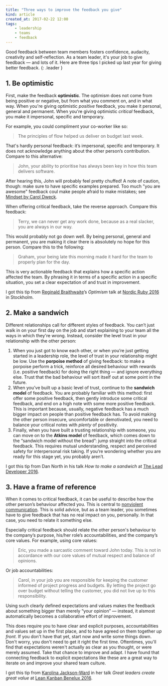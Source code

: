```yaml
---
title: "Three ways to improve the feedback you give"
kind: article
created_at: 2017-02-22 12:00
tags:
    - leadership
    - teams
    - feedback
---
```

Good feedback between team members fosters confidence, audacity, creativity and
self-reflection. As a team leader, it's your job to give feedback — and lots of
it. Here are three tips I picked up last year for giving better feedback.
{: .leader }

## 1. Be optimistic

First, make the feedback **optimistic**. The optimism does not come from being
positive or negative, but from what you comment on, and in what way. When you're
giving optimistic _positive_ feedback, you make it personal, general and
permanent. When you're giving optimistic _critical_ feedback, you make it
impersonal, specific and temporary.

For example, you could compliment your co-worker like so:

> The principles of flow helped us deliver on budget last week.

That's hardly personal feedback: it’s impersonal, specific and temporary. It
does not acknowledge anything about the other person’s contribution. Compare to
this alternative:

> John, your ability to prioritise has always been key in how this team
> delivers software.

After hearing this, John will probably feel pretty chuffed! A note of caution, though: make sure to have specific examples prepared. Too much "you are awesome" feedback coul make people afraid to make mistakes; see [Mindset by Carol Dweck][mindset].

[mindset]: http://www.mindsetonline.com

When offering critical feedback, take the reverse approach. Compare this
feedback:

> Terry, we can never get any work done, because as a real slacker, you are
> always in our way.

This would probably not go down well. By being personal, general and permanent,
you are making it clear there is absolutely no hope for this person. Compare
this to the following:

> Graham, your being late this morning made it hard for the team to properly
> plan for the day.

This is very actionable feedback that explains how a specific action affected
the team. By phrasing it in terms of a specific action in a specific situation,
you set a clear expectation of and trust in improvement.

I got this tip from [Reginald Braithwaite][]’s _Optimism_ talk
at [Nordic Ruby 2016][] in Stockholm.

## 2. Make a sandwich

Different relationships call for different styles of feedback. You can’t just
walk in on your first day on the job and start explaining to your team all the
ways in which they're wrong. Instead, consider the level trust in your
relationship with the other person:

1. When you just got to know each other, or when you’re just getting started in a
   leadership role, the level of trust in your relationship might be low. Use
   the **porpoise method** of giving feedback: to make a porpoise perform a
   trick, reinforce all desired behaviour with rewards (i.e. positive feedback)
   for doing the right thing — and ignore everything else. Trust that the bad
   behaviour will sort itself out at some point in the future.
2. When you’ve built up a basic level of trust, continue to the **sandwich
   model** of feedback. You are probably familiar with this method: first offer
   some positive feedback, then gently introduce some critical feedback, and end
   on a high note with some more positive feedback. This is important because,
   usually, negative feedback has a much bigger impact on people than positive
   feedback has. To avoid making the other person insecure, uncomfortable or
   demotivated, you need to balance your critical notes with _plenty_ of
   positivity.
3. Finally, when you have built a trusting relationship with someone, you can
   move on to the **Atkins model** of feedback, which comes down to the
   “sandwich model without the bread”: jump straight into the critical
   feedback. This requires mutual understanding, respect and perceived safety
   for interpersonal risk taking. If you’re wondering whether you are ready for
   this stage yet, you probably aren’t.

I got this tip from Dan North in his talk _How to make a sandwich_
at [The Lead Developer 2016][].

## 3. Have a frame of reference

When it comes to critical feedback, it can be useful to describe how the other
person’s behaviour affected you. This is central
to [nonviolent communication][]. This is solid advice, but as a team leader, you
sometimes have to give feedback that has no real impact on you, personally. In
that case, you need to relate it something else.

Especially critical feedback should relate the other person's behaviour to the
company’s purpose, his/her role’s accountabilities, and the company’s core
values. For example, using core values:

> Eric, you made a sarcastic comment toward John today. This is not in accordance
> with our core values of mutual respect and balance of opinions.

Or job accountabilities:

> Carol, in your job you are responsible for keeping the customer informed of
> project progress and budgets. By letting the project go over budget without
> telling the customer, you did not live up to this responsibility.

Using such clearly defined expectations and values makes the feedback about
something bigger than merely “your opinion” &mdash; instead, it alsmost
automatically becomes a collaborative effort of improvement.

This does require you to have clear and explicit purposes, accountabilities and
values set up in the first place, and to have agreed on them together _up
front_. If you don't have that yet, start now and write some things down. Don't
worry, you don't need to get it right the first time. Oftentimes, you'll find
that expectations weren't actually as clear as you thought, or were merely
assumed. Take that chance to improve and adapt. I have found that connecting
feedback to explicit expectations like these are a great way to iterate on and
improve your shared team culture.

I got this tip from [Karolina Jackson-Ward][] in her talk _Great leaders create
great value_ at [Lean Kanban Benelux 2016][].

[The Lead Developer 2016]: http://2016.theleaddeveloper.com
[Lean Kanban Benelux 2016]: http://lkbx16.leankanban.com
[Nordic Ruby 2016]: http://www.nordicruby.org
[Reginald Braithwaite]: http://raganwald.com
[Karolina Jackson-Ward]: https://www.slideshare.net/merv/karolina-jacksonward
[Dan North]: https://dannorth.net
[nonviolent communication]: https://en.wikipedia.org/wiki/Nonviolent_Communication
